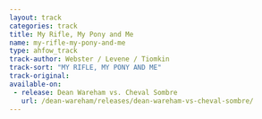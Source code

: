 ```yaml
---
layout: track
categories: track
title: My Rifle, My Pony and Me
name: my-rifle-my-pony-and-me
type: ahfow_track
track-author: Webster / Levene / Tiomkin
track-sort: "MY RIFLE, MY PONY AND ME"
track-original:
available-on:
 - release: Dean Wareham vs. Cheval Sombre
   url: /dean-wareham/releases/dean-wareham-vs-cheval-sombre/
---
```

